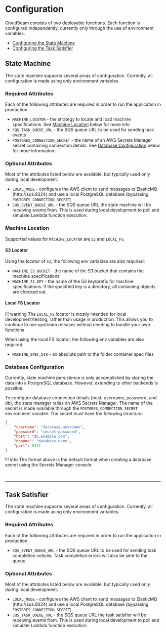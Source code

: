 # Configuration

CloudSeam consists of two deployable functions. Each function is configured independently, currently only through the use of environment variables.

- [Configuring the State Machine](#state-machine)
- [Configuring the Task Satisfier](#task-satisfier)



## State Machine

The state machine supports several areas of configuration. Currently, all configuration is made using only environment variables.


### Required Attributes

Each of the following attributes are required in order to run the application in production.

- `MACHINE_LOCATOR` - the strategy to locate and load machine specifications. See [Machine Location](#machine-location) below for more info
- `SQS_TASK_QUEUE_URL` - the SQS queue URL to be used for sending task events
- `POSTGRES_CONNECTION_SECRET` - the name of an AWS Secrets Manager secret containing connection details. See [Database Configuration](#database-configuration) below for more information.


### Optional Attributes

Most of the attributes listed below are available, but typically used only during local development.

- `LOCAL_MODE` - configures the AWS client to send messages to ElasticMQ (http://sqs:9324) and use a local PostgreSQL database (bypassing `POSTGRES_CONNECTION_SECRET`)
- `SQS_EVENT_QUEUE_URL` - the SQS queue URL the state machine will be receiving events from. This is used during local development to poll and simulate Lambda function execution.



### Machine Location

Supported values for `MACHINE_LOCATOR` are `S3` and `LOCAL_FS`.



#### S3 Locator

Using the locator of `S3`, the following env variables are also required:

- `MACHINE_S3_BUCKET` - the name of the S3 bucket that contains the machine specifications
- `MACHINE_S3_KEY` - the name of the S3 key/prefix for machine specifications. If the specified key is a directory, all containing objects are checked out.


#### Local FS Locator

!!! warning
    The `LOCAL_FS` locator is mostly intended for local development/testing, rather than usage in production. This allows you to continue to use upstream releases without needing to bundle your own functions.

When using the local FS locator, the following env variables are also required:

- `MACHINE_SPEC_DIR` - an absolute path to the folder container spec files


### Database Configuration

Currently, state machine persistence is only accomplished by storing the data into a PostgreSQL database. However, extending to other backends is possible.

To configure database connection details (host, username, password, and db), the state manager relies on AWS Secrets Manager. The name of the secret is made available through the `POSTGRES_CONNECTION_SECRET` environment variable. The secret must have the following structure:

```json
{
    "username": "database-username",
    "password": "secret-password",
    "host": "db.example.com",
    "dbname": "database-name",
    "port": 5432
}
```

!!! info
    The format above is the default format when creating a database secret using the Secrets Manager console.

 &nbsp;

---


## Task Satisfier

The state machine supports several areas of configuration. Currently, all configuration is made using only environment variables.


### Required Attributes

Each of the following attributes are required in order to run the application in production.

- `SQS_EVENT_QUEUE_URL` - the SQS queue URL to be used for sending task completion notices. Task completion errors will also be sent to the queue.



### Optional Attributes

Most of the attributes listed below are available, but typically used only during local development.

- `LOCAL_MODE` - configures the AWS client to send messages to ElasticMQ (http://sqs:9324) and use a local PostgreSQL database (bypassing `POSTGRES_CONNECTION_SECRET`)
- `SQS_TASK_QUEUE_URL` - the SQS queue URL the task satisfier will be receiving events from. This is used during local development to poll and simulate Lambda function execution.

